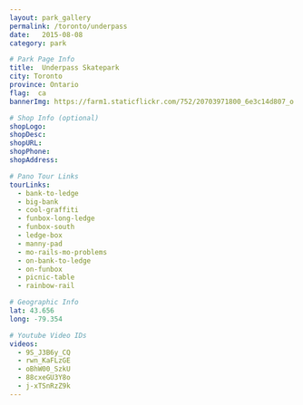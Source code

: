 ```yaml
---
layout: park_gallery
permalink: /toronto/underpass
date:   2015-08-08
category: park

# Park Page Info
title:  Underpass Skatepark
city: Toronto
province: Ontario
flag:  ca
bannerImg: https://farm1.staticflickr.com/752/20703971800_6e3c14d807_o.jpg

# Shop Info (optional)
shopLogo:
shopDesc:
shopURL:
shopPhone:
shopAddress:

# Pano Tour Links
tourLinks:
  - bank-to-ledge
  - big-bank
  - cool-graffiti
  - funbox-long-ledge
  - funbox-south
  - ledge-box
  - manny-pad
  - mo-rails-mo-problems
  - on-bank-to-ledge
  - on-funbox
  - picnic-table
  - rainbow-rail

# Geographic Info
lat: 43.656
long: -79.354

# Youtube Video IDs
videos:
  - 9S_J3B6y_CQ
  - rwn_KaFLzGE
  - oBhW00_SzkU
  - 88cxeGU3Y8o
  - j-xTSnRzZ9k
---
```

